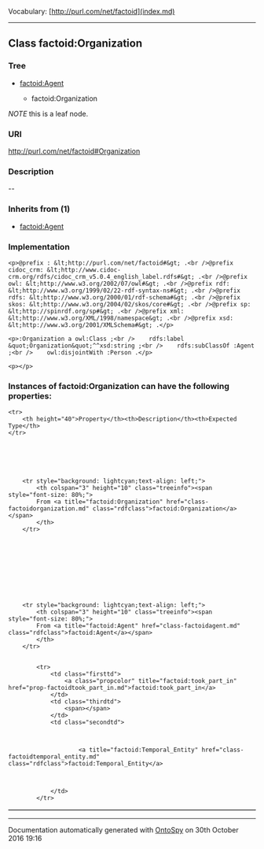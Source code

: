 Vocabulary: [http://purl.com/net/factoid](index.md) 



---	
	




    


## Class factoid:Organization


### Tree


* [factoid:Agent](class-factoidagent.md)

    * factoid:Organization





*NOTE* this is a leaf node.


### URI
http://purl.com/net/factoid#Organization

### Description
--



### Inherits from (1)

- [factoid:Agent](class-factoidagent.md)





### Implementation
```
<p>@prefix : &lt;http://purl.com/net/factoid#&gt; .<br />@prefix cidoc_crm: &lt;http://www.cidoc-crm.org/rdfs/cidoc_crm_v5.0.4_english_label.rdfs#&gt; .<br />@prefix owl: &lt;http://www.w3.org/2002/07/owl#&gt; .<br />@prefix rdf: &lt;http://www.w3.org/1999/02/22-rdf-syntax-ns#&gt; .<br />@prefix rdfs: &lt;http://www.w3.org/2000/01/rdf-schema#&gt; .<br />@prefix skos: &lt;http://www.w3.org/2004/02/skos/core#&gt; .<br />@prefix sp: &lt;http://spinrdf.org/sp#&gt; .<br />@prefix xml: &lt;http://www.w3.org/XML/1998/namespace&gt; .<br />@prefix xsd: &lt;http://www.w3.org/2001/XMLSchema#&gt; .</p>

<p>:Organization a owl:Class ;<br />    rdfs:label &quot;Organization&quot;^^xsd:string ;<br />    rdfs:subClassOf :Agent ;<br />    owl:disjointWith :Person .</p>

<p></p>
```




### Instances of factoid:Organization can have the following properties:

<table border="1" cellspacing="3" cellpadding="5" class="classproperties table-hover ">

    <tr>
        <th height="40">Property</th><th>Description</th><th>Expected Type</th>
    </tr>

          

        
            
        
        <tr style="background: lightcyan;text-align: left;">
            <th colspan="3" height="10" class="treeinfo"><span style="font-size: 80%;">
            From <a title="factoid:Organization" href="class-factoidorganization.md" class="rdfclass">factoid:Organization</a></span>
            </th>
        </tr>       

            

        

          

        
            
        
        <tr style="background: lightcyan;text-align: left;">
            <th colspan="3" height="10" class="treeinfo"><span style="font-size: 80%;">
            From <a title="factoid:Agent" href="class-factoidagent.md" class="rdfclass">factoid:Agent</a></span>
            </th>
        </tr>       

            
            <tr>
                <td class="firsttd">
                    <a class="propcolor" title="factoid:took_part_in" href="prop-factoidtook_part_in.md">factoid:took_part_in</a>         
                </td>
                <td class="thirdtd">
                    <span></span>
                </td>
                <td class="secondtd">
                    
                    

                        <a title="factoid:Temporal_Entity" href="class-factoidtemporal_entity.md" class="rdfclass">factoid:Temporal_Entity</a>

                    
                    
                </td>
            </tr>

            

        

    

</table>













---

Documentation automatically generated with [OntoSpy](http://ontospy.readthedocs.org/ "Open") on 30th October 2016 19:16